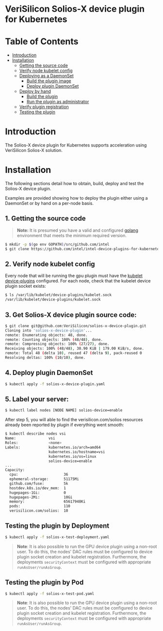 # VeriSilicon Solios-X device plugin for Kubernetes

# Table of Contents

* [Introduction](#introduction)
* [Installation](#installation)
    * [Getting the source code](#getting-the-source-code)
    * [Verify node kubelet config](#verify-node-kubelet-config)
    * [Deploying as a DaemonSet](#deploying-as-a-daemonset)
        * [Build the plugin image](#build-the-plugin-image)
        * [Deploy plugin DaemonSet](#deploy-plugin-daemonset)
    * [Deploy by hand](#deploy-by-hand)
        * [Build the plugin](#build-the-plugin)
        * [Run the plugin as administrator](#run-the-plugin-as-administrator)
    * [Verify plugin registration](#verify-plugin-registration)
    * [Testing the plugin](#testing-the-plugin)

# Introduction

The Solios-X device plugin for Kubernetes supports acceleration using VeriSilicon Solios-X solution.

# Installation

The following sections detail how to obtain, build, deploy and test the Solios-X device plugin.

Examples are provided showing how to deploy the plugin either using a DaemonSet or by hand on a per-node basis.

## 1. Getting the source code

> **Note:** It is presumed you have a valid and configured [golang](https://golang.org/) environment
> that meets the minimum required version.

```bash
$ mkdir -p $(go env GOPATH)/src/github.com/intel
$ git clone https://github.com/intel/intel-device-plugins-for-kubernetes $(go env GOPATH)/src/github.com/intel/intel-device-plugins-for-kubernetes
```

## 2. Verify node kubelet config

Every node that will be running the gpu plugin must have the
[kubelet device-plugins](https://kubernetes.io/docs/concepts/extend-kubernetes/compute-storage-net/device-plugins/)
configured. For each node, check that the kubelet device plugin socket exists:

```bash
$ ls /var/lib/kubelet/device-plugins/kubelet.sock
/var/lib/kubelet/device-plugins/kubelet.sock
```

## 3. Get Solios-X device plugin source code:

```bash
$ git clone git@github.com:VeriSilicon/solios-x-device-plugin.git
Cloning into 'solios-x-device-plugin'...
remote: Enumerating objects: 48, done.
remote: Counting objects: 100% (48/48), done.
remote: Compressing objects: 100% (27/27), done.
Receiving objects: 100% (48/48), 30.90 KiB | 179.00 KiB/s, done.
remote: Total 48 (delta 10), reused 47 (delta 9), pack-reused 0
Resolving deltas: 100% (10/10), done.
```

## 4. Deploy plugin DaemonSet

```bash
$ kubectl apply -f solios-x-device-plugin.yaml
```

## 5. Label your server:

```bash
$ kubectl label nodes [NODE NAME] solios-device=enable
```
After step 5, you will able to find the verisilicon.com/solios resources already been reported by plugin if everything went smooth:
```bash
$ kubectl describe nodes vsi
Name:               vsi
Roles:              <none>
Labels:             kubernetes.io/arch=amd64
                    kubernetes.io/hostname=vsi
                    kubernetes.io/os=linux
                    solios-device=enable
...
Capacity:
  cpu:                     36
  ephemeral-storage:       51175Mi
  github.com/fuse:         5k
  hostdev.k8s.io/dev_mem:  1
  hugepages-1Gi:           0
  hugepages-2Mi:           10Gi
  memory:                  65617948Ki
  pods:                    110
  verisilicon.com/solios:  10

```

## Testing the plugin by Deployment

```bash
$ kubectl apply -f solios-x-test-deployment.yaml
```

> **Note**: It is also possible to run the GPU device plugin using a non-root user. To do this,
the nodes' DAC rules must be configured to device plugin socket creation and kubelet registration.
Furthermore, the deployments `securityContext` must be configured with appropriate `runAsUser/runAsGroup`.

## Testing the plugin by Pod

```bash
$ kubectl apply -f solios-x-test-pod.yaml
```

> **Note**: It is also possible to run the GPU device plugin using a non-root user. To do this,
the nodes' DAC rules must be configured to device plugin socket creation and kubelet registration.
Furthermore, the deployments `securityContext` must be configured with appropriate `runAsUser/runAsGroup`.
